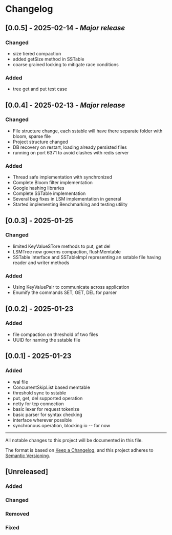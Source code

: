 # Changelog

## [0.0.5] - 2025-02-14 - *Major release*
### Changed
- size tiered compaction
- added getSize method in SSTable
- coarse grained locking to mitigate race conditions
### Added
- tree get and put test case

## [0.0.4] - 2025-02-13 - *Major release*
### Changed
- File structure change, each sstable will have there separate folder with bloom, sparse file
- Project structure changed
- DB recovery on restart, loading already persisted files
- running on port 6371 to avoid clashes with redis server
### Added
- Thread safe implementation with synchronized
- Complete Bloom filter implementation
- Google hashing libraries
- Complete SSTable implementation
- Several bug fixes in LSM implementation in general
- Started implementing Benchmarking and testing utility

## [0.0.3] - 2025-01-25
### Changed
- limited KeyValueSTore methods to put, get del
- LSMTree now governs compaction, flushMemtable
- SSTable interface and SSTableImpl representing an sstable file having reader and writer methods
### Added
- Using KeyValuePair to communicate across application
- Enumify the commands SET, GET, DEL for parser

## [0.0.2] - 2025-01-23
### Added
- file compaction on threshold of two files
- UUID for naming the sstable file

## [0.0.1] - 2025-01-23
### Added
- wal file
- ConcurrentSkipList based memtable
- threshold sync to sstable
- put, get, del supported operation
- netty for tcp connection
- basic lexer for request tokenize
- basic parser for syntax checking
- interface wherever possible
- synchronous operation, blocking io -- for now

---

All notable changes to this project will be documented in this file.

The format is based on [Keep a Changelog](https://keepachangelog.com/en/1.1.0/),
and this project adheres to [Semantic Versioning](https://semver.org/spec/v2.0.0.html).

## [Unreleased]
### Added
### Changed
### Removed
### Fixed
